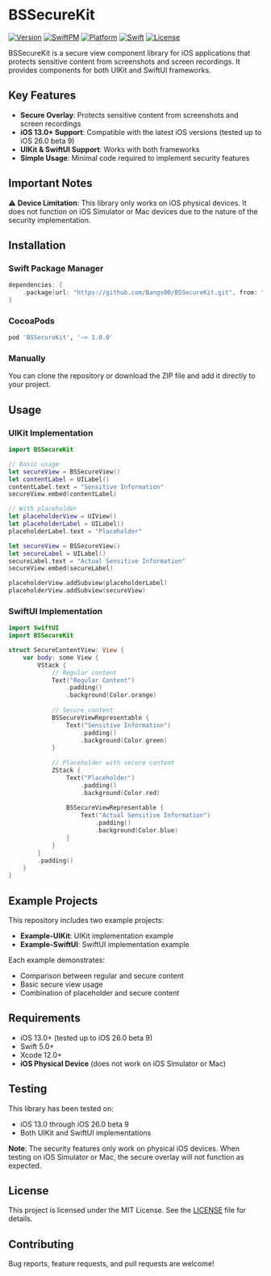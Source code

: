# BSSecureKit

[![Version](https://img.shields.io/cocoapods/v/BSSecureKit.svg?style=flat)](https://cocoapods.org/pods/BSSecureKit)
[![SwiftPM](https://img.shields.io/badge/SPM-supported-DE5C43.svg?style=flat)](https://swift.org/package-manager/)
[![Platform](https://img.shields.io/badge/platform-iOS%2013.0+-blue.svg)](https://developer.apple.com/ios/)
[![Swift](https://img.shields.io/badge/swift-5.0+-orange.svg)](https://swift.org/)
[![License](https://img.shields.io/badge/license-MIT-green.svg)](LICENSE)

BSSecureKit is a secure view component library for iOS applications that protects sensitive content from screenshots and screen recordings. It provides components for both UIKit and SwiftUI frameworks.

## Key Features

- **Secure Overlay**: Protects sensitive content from screenshots and screen recordings
- **iOS 13.0+ Support**: Compatible with the latest iOS versions (tested up to iOS 26.0 beta 9)
- **UIKit & SwiftUI Support**: Works with both frameworks
- **Simple Usage**: Minimal code required to implement security features

## Important Notes

⚠️ **Device Limitation**: This library only works on iOS physical devices. It does not function on iOS Simulator or Mac devices due to the nature of the security implementation.

## Installation

### Swift Package Manager

```swift
dependencies: [
    .package(url: "https://github.com/Bangs00/BSSecureKit.git", from: "1.0.0")
]
```

### CocoaPods

```ruby
pod 'BSSecureKit', '~> 1.0.0'
```

### Manually

You can clone the repository or download the ZIP file and add it directly to your project.

## Usage

### UIKit Implementation

```swift
import BSSecureKit

// Basic usage
let secureView = BSSecureView()
let contentLabel = UILabel()
contentLabel.text = "Sensitive Information"
secureView.embed(contentLabel)

// With placeholder
let placeholderView = UIView()
let placeholderLabel = UILabel()
placeholderLabel.text = "Placeholder"

let secureView = BSSecureView()
let secureLabel = UILabel()
secureLabel.text = "Actual Sensitive Information"
secureView.embed(secureLabel)

placeholderView.addSubview(placeholderLabel)
placeholderView.addSubview(secureView)
```

### SwiftUI Implementation

```swift
import SwiftUI
import BSSecureKit

struct SecureContentView: View {
    var body: some View {
        VStack {
            // Regular content
            Text("Regular Content")
                .padding()
                .background(Color.orange)
            
            // Secure content
            BSSecureViewRepresentable {
                Text("Sensitive Information")
                    .padding()
                    .background(Color.green)
            }
            
            // Placeholder with secure content
            ZStack {
                Text("Placeholder")
                    .padding()
                    .background(Color.red)
                
                BSSecureViewRepresentable {
                    Text("Actual Sensitive Information")
                        .padding()
                        .background(Color.blue)
                }
            }
        }
        .padding()
    }
}
```

## Example Projects

This repository includes two example projects:

- **Example-UIKit**: UIKit implementation example
- **Example-SwiftUI**: SwiftUI implementation example

Each example demonstrates:
- Comparison between regular and secure content
- Basic secure view usage
- Combination of placeholder and secure content

## Requirements

- iOS 13.0+ (tested up to iOS 26.0 beta 9)
- Swift 5.0+
- Xcode 12.0+
- **iOS Physical Device** (does not work on iOS Simulator or Mac)

## Testing

This library has been tested on:
- iOS 13.0 through iOS 26.0 beta 9
- Both UIKit and SwiftUI implementations

**Note**: The security features only work on physical iOS devices. When testing on iOS Simulator or Mac, the secure overlay will not function as expected.

## License

This project is licensed under the MIT License. See the [LICENSE](LICENSE) file for details.

## Contributing

Bug reports, feature requests, and pull requests are welcome!